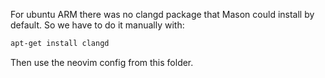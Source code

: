 For ubuntu ARM there was no clangd package that Mason could install by default.
So we have to do it manually with:

```sh
apt-get install clangd
```

Then use the neovim config from this folder.
